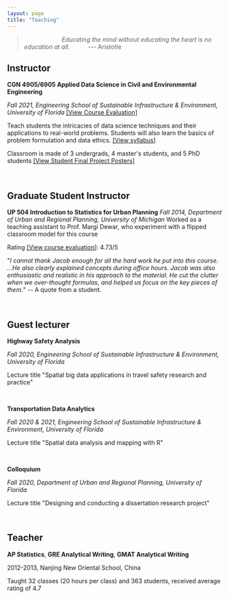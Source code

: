 ```yaml
---
layout: page
title: "Teaching"
---
```


> &ensp;&ensp;&ensp;&ensp;&ensp;&ensp;&ensp;&ensp;&ensp;&ensp;&ensp;&ensp; *Educating the mind without educating the heart 
> is no education at all.* &ensp;&ensp;&ensp;&ensp;&ensp;          --- Aristotle


## Instructor

**CGN 4905/6905 Applied Data Science in Civil and Environmental Engineering**

*Fall 2021, Engineering School of Sustainable Infrastructure & Environment, University of Florida* [[View Course Evaluation]](
https://github.com/jacobyan0/jacobyan0.github.io/raw/master/OtherFiles/Fall%202021%20Individual%20Instructor%20Aggregated%20CGN4905%20%20Spec%20Prob%20Civil%20Engr%3BCGN6905%20%20Special%20Problems%20Xiang%20Yan_CA6EF441-8086-4540-9545-EE8A7A7A28FFen-US.pdf)

Teach students the intricacies of data science techniques and their applications to real-world problems. Students will also learn the basics of problem formulation and data ethics. [[View syllabus]](https://docs.google.com/viewer?url=https://github.com/jacobyan0/jacobyan0.github.io/raw/master/OtherFiles/Applied%20data%20science_syllabus_updated.pdf)


Classroom is made of 3 undergrads, 4 master's students, and 5 PhD students [[View Student Final Project Posters]](https://jacobyan0.github.io/studentwork/)

&nbsp;
&nbsp;

## Graduate Student Instructor 

**UP 504 Introduction to Statistics for Urban Planning**
*Fall 2014, Department of Urban and Regional Planning, University of Michigan*
Worked as a teaching assistant to Prof. Margi Dewar, who experiment with a flipped classroom model for this course

Rating [[View course evaluation]](https://docs.google.com/viewer?url=https://github.com/jacobyan0/jacobyan0.github.io/raw/master/OtherFiles/Fall2014_TeachingEvaluationReport_Yan.pdf): 4.73/5

"_I cannot thank Jacob enough for all the hard work he put into this course. ...He also clearly explained concepts during office hours. Jacob was also enthusiastic and realistic in his approach to the material. He cut the clutter when we over-thought formulas, and helped us focus on the key pieces of them._" -- A quote from a student.

&nbsp;
&nbsp;

## Guest lecturer

**Highway Safety Analysis**

*Fall 2020, Engineering School of Sustainable Infrastructure & Environment, University of Florida*

Lecture title "Spatial big data applications in travel safety research and practice"

&nbsp;

**Transportation Data Analytics**

*Fall 2020 & 2021, Engineering School of Sustainable Infrastructure & Environment, University of Florida*

Lecture title "Spatial data analysis and mapping with R"

&nbsp;

**Colloquium**

*Fall 2020, Department of Urban and Regional Planning, University of Florida*

Lecture title "Designing and conducting a dissertation research project"


&nbsp;
&nbsp;


## Teacher

**AP Statistics**, **GRE Analytical Writing**, **GMAT Analytical Writing**

2012-2013, Nanjing New Oriental School, China

Taught 32 classes (20 hours per class) and 363 students, received average rating of 4.7
